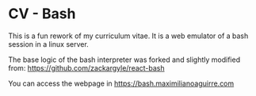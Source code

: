 # CV - Bash

This is a fun rework of my curriculum vitae. It is a web emulator of a bash session in a linux server.

The base logic of the bash interpreter was forked and slightly modified from: https://github.com/zackargyle/react-bash

You can access the webpage in https://bash.maximilianoaguirre.com

